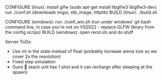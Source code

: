 CONFIGURE (linux):
install glfw (sudo apt-get install libglfw3 libglfw3-dev)
run ./conf.sh (downloads imgui, stb_image, httplib)
BUILD (linux):
./build.sh

CONFIGURE (windows):
run ./conf_win.sh (run under windows' git bash command line, in case you're not on VS2022 - replace GLFW library from the config scrips) 
BUILD (windows):
open rend.sln and do stuff

Server ToDo:
* Use int in the state instead of float (probably increase arena size so we cover 2x the resolution)
* Fixed step simulation
* Guns 🔫 (each unit has 1 shot and it can recharge after sleeping at the spawn)
